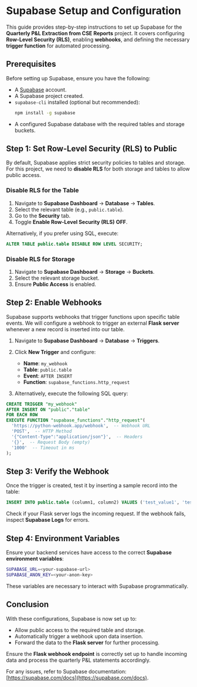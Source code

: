 # Supabase Setup and Configuration

This guide provides step-by-step instructions to set up Supabase for the **Quarterly P&L Extraction from CSE Reports** project. It covers configuring **Row-Level Security (RLS)**, enabling **webhooks**, and defining the necessary **trigger function** for automated processing.

## Prerequisites

Before setting up Supabase, ensure you have the following:
- A [Supabase](https://supabase.com/) account.
- A Supabase project created.
- `supabase-cli` installed (optional but recommended):
  ```sh
  npm install -g supabase
  ```
- A configured Supabase database with the required tables and storage buckets.

## Step 1: Set Row-Level Security (RLS) to Public

By default, Supabase applies strict security policies to tables and storage. For this project, we need to **disable RLS** for both storage and tables to allow public access.

### Disable RLS for the Table

1. Navigate to **Supabase Dashboard** → **Database** → **Tables**.
2. Select the relevant table (e.g., `public.table`).
3. Go to the **Security** tab.
4. Toggle **Enable Row-Level Security (RLS)** **OFF**.

Alternatively, if you prefer using SQL, execute:
```sql
ALTER TABLE public.table DISABLE ROW LEVEL SECURITY;
```

### Disable RLS for Storage

1. Navigate to **Supabase Dashboard** → **Storage** → **Buckets**.
2. Select the relevant storage bucket.
3. Ensure **Public Access** is enabled.

## Step 2: Enable Webhooks

Supabase supports webhooks that trigger functions upon specific table events. We will configure a webhook to trigger an external **Flask server** whenever a new record is inserted into our table.

1. Navigate to **Supabase Dashboard** → **Database** → **Triggers**.
2. Click **New Trigger** and configure:
   - **Name**: `my_webhook`
   - **Table**: `public.table`
   - **Event**: `AFTER INSERT`
   - **Function**: `supabase_functions.http_request`

3. Alternatively, execute the following SQL query:

```sql
CREATE TRIGGER "my_webhook"
AFTER INSERT ON "public"."table"
FOR EACH ROW
EXECUTE FUNCTION "supabase_functions"."http_request"(
  'https://python-webhook.app/webhook',  -- Webhook URL
  'POST',  -- HTTP Method
  '{"Content-Type":"application/json"}',  -- Headers
  '{}',  -- Request Body (empty)
  '1000'  -- Timeout in ms
);
```

## Step 3: Verify the Webhook

Once the trigger is created, test it by inserting a sample record into the table:

```sql
INSERT INTO public.table (column1, column2) VALUES ('test_value1', 'test_value2');
```

Check if your Flask server logs the incoming request. If the webhook fails, inspect **Supabase Logs** for errors.

## Step 4: Environment Variables

Ensure your backend services have access to the correct **Supabase environment variables**:

```sh
SUPABASE_URL=<your-supabase-url>
SUPABASE_ANON_KEY=<your-anon-key>
```

These variables are necessary to interact with Supabase programmatically.

## Conclusion

With these configurations, Supabase is now set up to:
- Allow public access to the required table and storage.
- Automatically trigger a webhook upon data insertion.
- Forward the data to the **Flask server** for further processing.

Ensure the **Flask webhook endpoint** is correctly set up to handle incoming data and process the quarterly P&L statements accordingly.

For any issues, refer to Supabase documentation: [https://supabase.com/docs](https://supabase.com/docs).